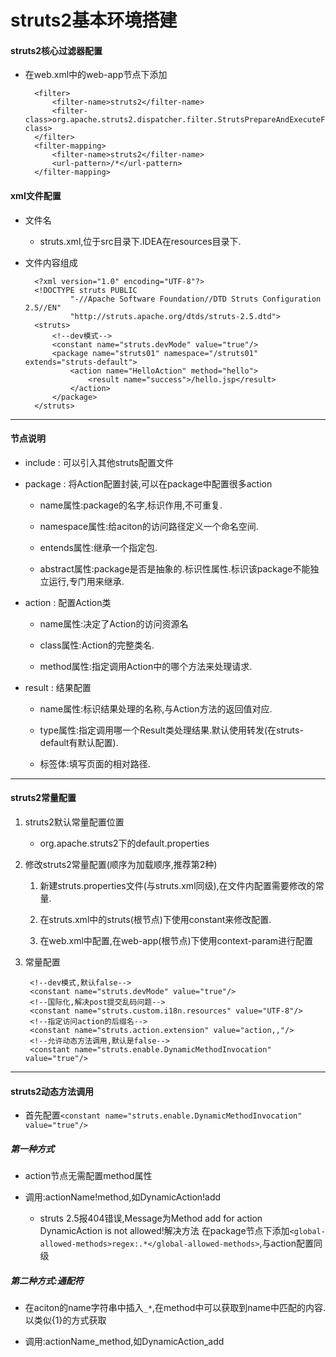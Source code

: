 # struts2基本环境搭建

#### struts2核心过滤器配置

- 在web.xml中的web-app节点下添加

        <filter>
            <filter-name>struts2</filter-name>
            <filter-class>org.apache.struts2.dispatcher.filter.StrutsPrepareAndExecuteFilter</filter-class>
        </filter>
        <filter-mapping>
            <filter-name>struts2</filter-name>
            <url-pattern>/*</url-pattern>
        </filter-mapping>

#### xml文件配置

- 文件名

    - struts.xml,位于src目录下.IDEA在resources目录下.

- 文件内容组成

        <?xml version="1.0" encoding="UTF-8"?>
        <!DOCTYPE struts PUBLIC
                "-//Apache Software Foundation//DTD Struts Configuration 2.5//EN"
                "http://struts.apache.org/dtds/struts-2.5.dtd">
        <struts>
            <!--dev模式-->
            <constant name="struts.devMode" value="true"/>
            <package name="struts01" namespace="/struts01" extends="struts-default">
                <action name="HelloAction" method="hello">
                    <result name="success">/hello.jsp</result>
                </action>
            </package>
        </struts>

---

#### 节点说明

- include : 可以引入其他struts配置文件

- package : 将Action配置封装,可以在package中配置很多action

    - name属性:package的名字,标识作用,不可重复.

    - namespace属性:给aciton的访问路径定义一个命名空间.

    - entends属性:继承一个指定包.

    - abstract属性:package是否是抽象的.标识性属性.标识该package不能独立运行,专门用来继承.

- action : 配置Action类

    - name属性:决定了Action的访问资源名

    - class属性:Action的完整类名.

    - method属性:指定调用Action中的哪个方法来处理请求.

- result : 结果配置

    - name属性:标识结果处理的名称,与Action方法的返回值对应.

    - type属性:指定调用哪一个Result类处理结果.默认使用转发(在struts-default有默认配置).

    - 标签体:填写页面的相对路径.

---

#### struts2常量配置

1. struts2默认常量配置位置

    - org.apache.struts2下的default.properties

2. 修改struts2常量配置(顺序为加载顺序,推荐第2种)

    1. 新建struts.properties文件(与struts.xml同级),在文件内配置需要修改的常量.

    2. 在struts.xml中的struts(根节点)下使用constant来修改配置.

    3. 在web.xml中配置,在web-app(根节点)下使用context-param进行配置

3. 常量配置

        <!--dev模式,默认false-->
        <constant name="struts.devMode" value="true"/>
        <!--国际化,解决post提交乱码问题-->
        <constant name="struts.custom.i18n.resources" value="UTF-8"/>
        <!--指定访问action的后缀名-->
        <constant name="struts.action.extension" value="action,,"/>
        <!--允许动态方法调用,默认是false-->
        <constant name="struts.enable.DynamicMethodInvocation" value="true"/>

---

#### struts2动态方法调用

- 首先配置```<constant name="struts.enable.DynamicMethodInvocation" value="true"/>```

##### 第一种方式

- action节点无需配置method属性

- 调用:actionName!method,如DynamicAction!add

    - struts 2.5报404错误,Message为Method add for action DynamicAction is not allowed!解决方法
        在package节点下添加```<global-allowed-methods>regex:.*</global-allowed-methods>```,与action配置同级

##### 第二种方式:通配符

- 在aciton的name字符串中插入```_*```,在method中可以获取到name中匹配的内容.以类似{1}的方式获取

- 调用:actionName_method,如DynamicAction_add